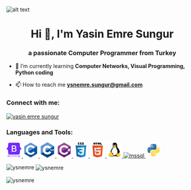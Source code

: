 
<img src="https://encrypted-tbn0.gstatic.com/images?q=tbn:ANd9GcQsqq-LQrhtjuWcTkuH8Jlz-CbFZVEtC64F9x5bAlaeueFSrvclo8LgGHSkVjmcBw0rnoU&usqp=CAU" alt="alt text" width="1020" height="280">
<h1 align="center">Hi 👋, I'm Yasin Emre Sungur</h1>
<h3 align="center">a passionate Computer Programmer from Turkey</h3>

- 🌱 I’m currently learning **Computer Networks, Visual Programming, Python coding**

- 📫 How to reach me **ysnemre.sungur@gmail.com**

<h3 align="left">Connect with me:</h3>
<p align="left">
<a href="https://linkedin.com/in/yasin emre sungur" target="blank"><img align="center" src="https://raw.githubusercontent.com/rahuldkjain/github-profile-readme-generator/master/src/images/icons/Social/linked-in-alt.svg" alt="yasin emre sungur" height="30" width="40" /></a>
</p>

<h3 align="left">Languages and Tools:</h3>
<p align="left"> <a href="https://getbootstrap.com" target="_blank" rel="noreferrer"> <img src="https://raw.githubusercontent.com/devicons/devicon/master/icons/bootstrap/bootstrap-plain-wordmark.svg" alt="bootstrap" width="40" height="40"/> </a> <a href="https://www.cprogramming.com/" target="_blank" rel="noreferrer"> <img src="https://raw.githubusercontent.com/devicons/devicon/master/icons/c/c-original.svg" alt="c" width="40" height="40"/> </a> <a href="https://www.w3schools.com/cpp/" target="_blank" rel="noreferrer"> <img src="https://raw.githubusercontent.com/devicons/devicon/master/icons/cplusplus/cplusplus-original.svg" alt="cplusplus" width="40" height="40"/> </a> <a href="https://www.w3schools.com/cs/" target="_blank" rel="noreferrer"> <img src="https://raw.githubusercontent.com/devicons/devicon/master/icons/csharp/csharp-original.svg" alt="csharp" width="40" height="40"/> </a> <a href="https://www.w3schools.com/css/" target="_blank" rel="noreferrer"> <img src="https://raw.githubusercontent.com/devicons/devicon/master/icons/css3/css3-original-wordmark.svg" alt="css3" width="40" height="40"/> </a> <a href="https://www.w3.org/html/" target="_blank" rel="noreferrer"> <img src="https://raw.githubusercontent.com/devicons/devicon/master/icons/html5/html5-original-wordmark.svg" alt="html5" width="40" height="40"/> </a> <a href="https://www.linux.org/" target="_blank" rel="noreferrer"> <img src="https://raw.githubusercontent.com/devicons/devicon/master/icons/linux/linux-original.svg" alt="linux" width="40" height="40"/> </a> <a href="https://www.microsoft.com/en-us/sql-server" target="_blank" rel="noreferrer"> <img src="https://www.svgrepo.com/show/303229/microsoft-sql-server-logo.svg" alt="mssql" width="40" height="40"/> </a> <a href="https://www.python.org" target="_blank" rel="noreferrer"> <img src="https://raw.githubusercontent.com/devicons/devicon/master/icons/python/python-original.svg" alt="python" width="40" height="40"/> </a> </p>

<p><img align="left" src="https://github-readme-stats.vercel.app/api/top-langs?username=ysnemre&show_icons=true&locale=en&layout=compact" alt="ysnemre" /></p>

<p>&nbsp;<img align="center" src="https://github-readme-stats.vercel.app/api?username=ysnemre&show_icons=true&locale=en" alt="ysnemre" /></p>

<p><img align="center" src="https://github-readme-streak-stats.herokuapp.com/?user=ysnemre&" alt="ysnemre" /></p>
